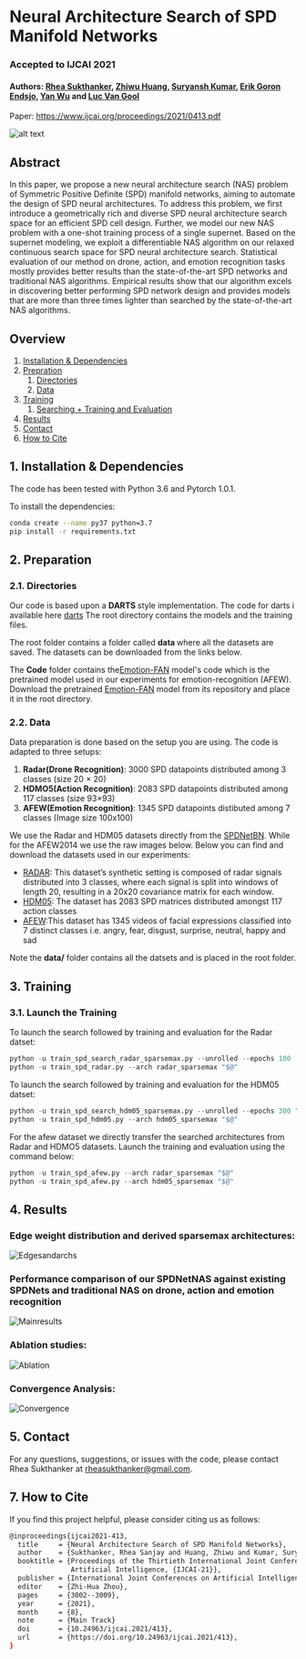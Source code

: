 # Neural Architecture Search of SPD Manifold Networks
### Accepted to IJCAI 2021
#### Authors: [Rhea Sukthanker](https://rheasukthanker.github.io/), [Zhiwu Huang](https://zhiwu-huang.github.io/), [Suryansh Kumar](https://suryanshkumar.github.io/), [Erik Goron Endsjo](https://ch.linkedin.com/in/erikgoron), [Yan Wu](https://vision.ee.ethz.ch/people-details.MjUzMDc2.TGlzdC8zMjg5LC0xOTcxNDY1MTc4.html) and [Luc Van Gool](https://scholar.google.ch/citations?hl=en&user=TwMib_QAAAAJ)

Paper: https://www.ijcai.org/proceedings/2021/0413.pdf

![alt text](images/overview.png)

## Abstract
In this paper, we propose a new neural architecture search (NAS) problem of Symmetric Positive Definite (SPD) manifold networks, aiming to automate
the design of SPD neural architectures. To address this problem, we first introduce a geometrically rich and diverse SPD neural architecture search space
for an efficient SPD cell design. Further, we model our new NAS problem with a one-shot training process of a single supernet. Based on the supernet modeling, we exploit a differentiable NAS algorithm on our relaxed continuous search space for SPD neural architecture search. Statistical evaluation of our method on drone, action, and emotion recognition tasks mostly provides better results than the state-of-the-art SPD networks and traditional NAS algorithms. Empirical results show that our algorithm excels in discovering better performing SPD network design and provides models that are more than three times lighter than searched by the state-of-the-art NAS algorithms.

## Overview
1. [Installation & Dependencies](#Dependencies)
2. [Prepration](#Prepration)
    1. [Directories](#Directories)
    2. [Data](#Data)
3. [Training](#Training)
    1. [Searching + Training and Evaluation](#launch)
4. [Results](#Results)
5. [Contact](#Contact)
6. [How to Cite](#How-to-Cite)

## 1. Installation & Dependencies<a name="Dependencies"></a>
The code has been tested with Python 3.6 and Pytorch 1.0.1.


To install the dependencies:
```bash
conda create --name py37 python=3.7
pip install -r requirements.txt
```

## 2. Preparation<a name="Prepration"></a>

### 2.1. Directories<a name="Directories"></a>
Our code is based upon a <b> DARTS </b> style implementation. The code for darts i available here <a href=https://github.com/quark0/darts> darts</a>
The root directory contains the models and the training files. 

The root folder contains a folder called <b> data </b> where all the datasets are saved. The datasets can be downloaded from the links below. 

The <b>Code</b> folder contains the<a href="https://github.com/Open-Debin/Emotion-FAN">Emotion-FAN</a> model's code which is the pretrained model used in our experiments for emotion-recognition (AFEW). Download the pretrained <a href="https://github.com/Open-Debin/Emotion-FAN">Emotion-FAN</a> model from its repository and place it in the root directory.  

### 2.2. Data<a name="Data"></a>
Data preparation is done based on the setup you are using. The code is adapted to three setups:
<ol>
    <li><b>Radar(Drone Recognition)</b>: 3000 SPD datapoints distributed among 3 classes (size 20 × 20)</li>
    <li><b>HDMO5(Action Recognition)</b>: 2083 SPD datapoints distributed among 117 classes (size 93×93)</li>
    <li><b>AFEW(Emotion Recognition)</b>: 1345 SPD datapoints distibuted among 7 classes (Image size 100x100)</li>
</ol>    

We use the Radar and HDM05 datasets directly from the <a href="https://proceedings.neurips.cc/paper/2019/file/6e69ebbfad976d4637bb4b39de261bf7-Supplemental.zip">SPDNetBN</a>. While for the AFEW2014 we use the raw images below. Below you can find and download the datasets used in our experiments:
<ul>
    <li><a href="https://drive.google.com/file/d/1Wk4Ie8S164t7n5PFzAnlVYPwjjCDG-p1/view?usp=sharing">RADAR</a>: This dataset’s synthetic setting is composed of radar signals distributed into 3 classes, where each signal is split into windows of length 20, resulting in a 20x20 covariance matrix for each window. </li>
    <li><a href="https://drive.google.com/file/d/1WtbpuKuB3vwp4vtfTWvJi05hBkfSvNSu/view?usp=sharing">HDM05</a>: The dataset has 2083 SPD matrices distributed amongst  117 action classes</li>
    <li><a href="https://drive.google.com/file/d/1oQuom9dGKpFNhBSj1HEyIZ-0VPtCT_Vo/view">AFEW</a>:This dataset has 1345 videos
of facial expressions classified into 7 distinct classes i.e. angry, fear, disgust, surprise, neutral, happy and sad</li>
</ul>

Note the <b>data/</b> folder contains all the datsets and is placed in the root folder.


## 3. Training<a name="Training"></a>
### 3.1. Launch the Training<a name="launch"></a>
To launch the search followed by training and evaluation for the Radar datset:

```python
python -u train_spd_search_radar_sparsemax.py --unrolled --epochs 100  "$@"
python -u train_spd_radar.py --arch radar_sparsemax "$@"
```

To launch the search followed by training and evaluation for the HDM05 datset:
```python
python -u train_spd_search_hdm05_sparsemax.py --unrolled --epochs 300 "$@"
python -u train_spd_hdm05.py --arch hdm05_sparsemax "$@"
```
For the afew dataset we directly transfer the searched architectures from Radar and HDMO5 datasets. Launch the training and evaluation using the command below:
```python
python -u train_spd_afew.py --arch radar_sparsemax "$@"
python -u train_spd_afew.py --arch hdm05_sparsemax "$@"
```

## 4. Results<a name="Results"></a>
### Edge weight distribution and derived sparsemax architectures:

![Edgesandarchs](images/weights_and_archs.png)

### Performance comparison of our SPDNetNAS against existing SPDNets and traditional NAS on drone, action and emotion recognition
![Mainresults](images/main_results.png)

### Ablation studies:

![Ablation](images/ablations.png)


### Convergence Analysis:

![Convergence](images/convergence_curves.png)
## 5. Contact<a name="Contact"></a>
For any questions, suggestions, or issues with the code, please contact Rhea Sukthanker at <a>rheasukthanker@gmail.com</a>.



## 7. How to Cite<a name="How-to-Cite"></a>
If you find this project helpful, please consider citing us as follows:
```bash
@inproceedings{ijcai2021-413,
  title     = {Neural Architecture Search of SPD Manifold Networks},
  author    = {Sukthanker, Rhea Sanjay and Huang, Zhiwu and Kumar, Suryansh and Goron Endsjo, Erik and Wu, Yan and Van Gool, Luc},
  booktitle = {Proceedings of the Thirtieth International Joint Conference on
               Artificial Intelligence, {IJCAI-21}},
  publisher = {International Joint Conferences on Artificial Intelligence Organization},
  editor    = {Zhi-Hua Zhou},
  pages     = {3002--3009},
  year      = {2021},
  month     = {8},
  note      = {Main Track}
  doi       = {10.24963/ijcai.2021/413},
  url       = {https://doi.org/10.24963/ijcai.2021/413},
}
```
